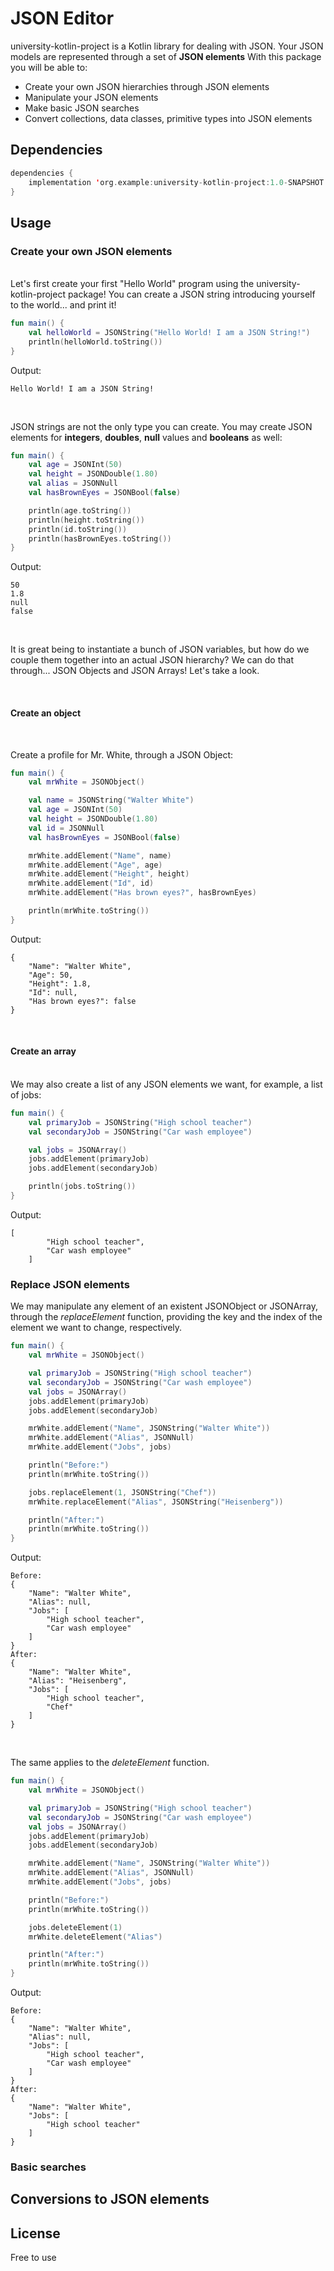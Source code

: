 # JSON Editor

university-kotlin-project is a Kotlin library for dealing with JSON. Your JSON models are represented through a set of **JSON elements**
With this package you will be able to:
- Create your own JSON hierarchies through JSON elements
- Manipulate your JSON elements
- Make basic JSON searches
- Convert collections, data classes, primitive types into JSON elements

## Dependencies

```kotlin
dependencies {
    implementation 'org.example:university-kotlin-project:1.0-SNAPSHOT'
}
```

## Usage

### Create your own JSON elements
<br>
Let's first create your first "Hello World" program using the university-kotlin-project package!
You can create a JSON string introducing yourself to the world... and print it!

```kotlin
fun main() {
    val helloWorld = JSONString("Hello World! I am a JSON String!")
    println(helloWorld.toString())
}
```

Output:
```console
Hello World! I am a JSON String!
```

<br>

JSON strings are not the only type you can create. You may create JSON elements for **integers**, **doubles**, **null** values and **booleans** as well:

```kotlin
fun main() {
    val age = JSONInt(50)
    val height = JSONDouble(1.80)
    val alias = JSONNull
    val hasBrownEyes = JSONBool(false)

    println(age.toString())
    println(height.toString())
    println(id.toString())
    println(hasBrownEyes.toString())
}
```

Output:
```console
50
1.8
null
false
```

<br>

It is great being to instantiate a bunch of JSON variables, but how do we couple them together into an actual JSON hierarchy?
We can do that through... JSON Objects and JSON Arrays! Let's take a look.

<br>

#### Create an object

<br>

Create a profile for Mr. White, through a JSON Object:

```kotlin
fun main() {
    val mrWhite = JSONObject()

    val name = JSONString("Walter White")
    val age = JSONInt(50)
    val height = JSONDouble(1.80)
    val id = JSONNull
    val hasBrownEyes = JSONBool(false)

    mrWhite.addElement("Name", name)
    mrWhite.addElement("Age", age)
    mrWhite.addElement("Height", height)
    mrWhite.addElement("Id", id)
    mrWhite.addElement("Has brown eyes?", hasBrownEyes)

    println(mrWhite.toString())
}
```

Output:
```console
{
	"Name": "Walter White",
	"Age": 50,
	"Height": 1.8,
	"Id": null,
	"Has brown eyes?": false
}
```

<br>

#### Create an array

<br>
We may also create a list of any JSON elements we want, for example, a list of jobs:

```kotlin
fun main() {
    val primaryJob = JSONString("High school teacher")
    val secondaryJob = JSONString("Car wash employee")

    val jobs = JSONArray()
    jobs.addElement(primaryJob)
    jobs.addElement(secondaryJob)

    println(jobs.toString())
}
```

Output:

```console
[
		"High school teacher",
		"Car wash employee"
	]
```

### Replace JSON elements

We may manipulate any element of an existent JSONObject or JSONArray, through the *replaceElement* function, providing the key and the index of the element we want to change, respectively.

```kotlin
fun main() {
    val mrWhite = JSONObject()

    val primaryJob = JSONString("High school teacher")
    val secondaryJob = JSONString("Car wash employee")
    val jobs = JSONArray()
    jobs.addElement(primaryJob)
    jobs.addElement(secondaryJob)

    mrWhite.addElement("Name", JSONString("Walter White"))
    mrWhite.addElement("Alias", JSONNull)
    mrWhite.addElement("Jobs", jobs)

    println("Before:")
    println(mrWhite.toString())

    jobs.replaceElement(1, JSONString("Chef"))
    mrWhite.replaceElement("Alias", JSONString("Heisenberg"))

    println("After:")
    println(mrWhite.toString())
}
```

Output:

```console
Before:
{
	"Name": "Walter White",
	"Alias": null,
	"Jobs": [
		"High school teacher",
		"Car wash employee"
	]
}
After:
{
	"Name": "Walter White",
	"Alias": "Heisenberg",
	"Jobs": [
		"High school teacher",
		"Chef"
	]
}
```

<br>

The same applies to the *deleteElement* function.


```kotlin
fun main() {
    val mrWhite = JSONObject()

    val primaryJob = JSONString("High school teacher")
    val secondaryJob = JSONString("Car wash employee")
    val jobs = JSONArray()
    jobs.addElement(primaryJob)
    jobs.addElement(secondaryJob)

    mrWhite.addElement("Name", JSONString("Walter White"))
    mrWhite.addElement("Alias", JSONNull)
    mrWhite.addElement("Jobs", jobs)

    println("Before:")
    println(mrWhite.toString())

    jobs.deleteElement(1)
    mrWhite.deleteElement("Alias")

    println("After:")
    println(mrWhite.toString())
}
```

Output:

```console
Before:
{
	"Name": "Walter White",
	"Alias": null,
	"Jobs": [
		"High school teacher",
		"Car wash employee"
	]
}
After:
{
	"Name": "Walter White",
	"Jobs": [
		"High school teacher"
	]
}
```


### Basic searches

## Conversions to JSON elements

## License
Free to use
